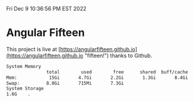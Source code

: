 Fri Dec  9 10:36:56 PM EST 2022

# Angular Fifteen


This project is live at [https://angularfifteen.github.io](https://angularfifteen.github.io "fifteen!") thanks to Github.

```bash
System Memory
               total        used        free      shared  buff/cache   available
Mem:            15Gi       4.7Gi       2.2Gi       1.3Gi       8.4Gi       8.8Gi
Swap:          8.0Gi       715Mi       7.3Gi
System Storage
1.6G	.
```
```bash
